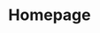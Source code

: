 ---
title: Homepage
type: landing

cascade:
- _target:
    kind: page
    lang: en
    path: /post/**
  params:
    commentable: true

sections:
  - block: about.biography
    id: about
    content:
      title: Biography
      # Choose a user profile to display (a folder name within `content/authors/`)
      username: admin
    # Showcase personal skills or business features.
  - block: features
    content:
      title: Skills
      subtitle: My proficiency level for different technologies
      # Add/remove as many `feature` blocks below as you like.
      items:
        - name: "Python"
          icon: "python"
          icon_pack: "icomoon"
          description: "60%"
        - name: "GitLab CI and Admin"
          icon: "gitlab"
          icon_pack: "icomoon"
          description: "90%"
        - name: "Terraform"
          icon: "terraform"
          icon_pack: "icomoon"
          description: "50%"
        - name: "C#"
          icon: "csharp"
          icon_pack: "icomoon"
          description: "70%"
        - name: "Linux"
          icon: "linux"
          icon_pack: "icomoon"
          description: "60%"  
        - name: "Grafana and Prometheus"
          icon: "prometheus"
          icon_pack: "icomoon"
          description: "75%"
        - name: "Git"
          icon: "git"
          icon_pack: "icomoon"
          description: "70%"
        - name: "Kubernetes"
          icon: "kubernetes"
          icon_pack: "icomoon"
          description: "30%"
        - name: "Puppet"
          icon: "puppet"
          icon_pack: "icomoon"
          description: "80%"
  - block: collection
    id: posts
    content:
      title: Recent Posts
      subtitle: ''
      text: 'Check out my recent blog posts below!'
      # Choose how many pages you would like to display (0 = all pages)
      count: 5
      # Filter on criteria
      filters:
        # The folders to display content from
        folders:
          - post
        author: ""
        category: ""
        tag: ""
        publication_type: ""
        featured_only: false
        exclude_featured: false
        exclude_future: false
        exclude_past: false
      # Choose how many pages you would like to offset by
      # Useful if you wish to show the first item in the Featured widget
      offset: 0
      # Field to sort by, such as Date or Title
      sort_by: 'Date'
      sort_ascending: false
    design:
      # Choose a listing view
      view: compact
      # Choose single or dual column layout
      columns: '2'
  - block: contact
    id: contact
    content:
      title: Contact
      subtitle: ''
      text: ''
    #   Contact details - edit or remove options as needed
      email: owen.letts@gmail.com
    #   phone: 888 888 88 88
    #   appointment_url: 'https://calendly.com'
    #   address:
    #     street: 450 Serra Mall
    #     city: Stanford
    #     region: CA
    #     postcode: '94305'
    #     country: United States
    #     country_code: US
    #   directions: Enter Building 1 and take the stairs to Office 200 on Floor 2
    #   office_hours:
    #     - 'Monday 10:00 to 13:00'
    #     - 'Wednesday 09:00 to 10:00'
      contact_links:
        - icon: linkedin
          icon_pack: fab
          name: LinkedIn
          link: https://www.linkedin.com/in/owen-letts-376563144
        - icon: cv
          icon_pack: ai
          name: Download my CV
          link: files/CV.pdf
        # - icon: twitter
        #   icon_pack: fab
        #   name: DM Me
        #   link: 'https://twitter.com/Twitter'
        # - icon: skype
        #   icon_pack: fab
        #   name: Skype Me
        #   link: 'skype:echo123?call'
        # - icon: video
        #   icon_pack: fas
        #   name: Zoom Me
        #   link: 'https://zoom.com'
      # Automatically link email and phone or display them just as text?
      autolink: true
      # Choose an email form provider (netlify/formspree)
      # form:
      #   provider: formspree
      #   formspree:
      #     # If using Formspree, enter your Formspree form ID
      #     id: 'https://formspree.io/f/owen.letts@gmail.com'
      # Coordinates to display a map - set your map provider in `params.yaml`
      coordinates:
        latitude: '51.5076'
        longitude: '-0.1277'
    design:
      # Choose how many columns the section has. Valid values: '1' or '2'.
      columns: '1'
---